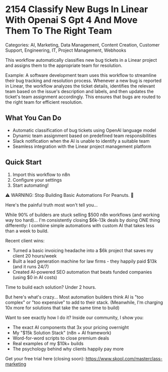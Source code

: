 # 2154 Classify New Bugs In Linear With Openai S Gpt 4 And Move Them To The Right Team

Categories: AI, Marketing, Data Management, Content Creation, Customer Support, Engineering, IT, Project Management, Webhooks

This workflow automatically classifies new bug tickets in a Linear project and assigns them to the appropriate team for resolution.

Example: A software development team uses this workflow to streamline their bug tracking and resolution process. Whenever a new bug is reported in Linear, the workflow analyzes the ticket details, identifies the relevant team based on the issue's description and labels, and then updates the ticket's team assignment accordingly. This ensures that bugs are routed to the right team for efficient resolution.

## What You Can Do
- Automatic classification of bug tickets using OpenAI language model
- Dynamic team assignment based on predefined team responsibilities
- Slack notification when the AI is unable to identify a suitable team
- Seamless integration with the Linear project management platform

## Quick Start
1. Import this workflow to n8n
2. Configure your settings
3. Start automating!

⚠️ WARNING: Stop Building Basic Automations For Peanuts. 🚫

Here's the painful truth most won't tell you...

While 90% of builders are stuck selling $500 n8n workflows (and working way too hard)...
I'm consistently closing $6k-13k deals by doing ONE thing differently:
I combine simple automations with custom AI that takes less than a week to build.

Recent client wins:
* Turned a basic invoicing headache into a $6k project that saves my client 20 hours/week
* Built a lead generation machine for law firms - they happily paid $13k (and it runs 24/7)
* Created AI-powered SEO automation that beats funded companies (using $0 in AI costs)

Time to build each solution? Under 2 hours.

But here's what's crazy...
Most automation builders think AI is "too complex" or "too expensive" to add to their stack.
(Meanwhile, I'm charging 10x more for solutions that take the same time to build)

Want to see exactly how I do it?
Inside our community, I show you:
* The exact AI components that 3x your pricing overnight
* My "$15k Solution Stack" (n8n + AI framework)
* Word-for-word scripts to close premium deals
* Real examples of my $10k+ builds
* The psychology behind why clients happily pay more

Get your free trial here (closing soon): https://www.skool.com/masterclass-marketing
